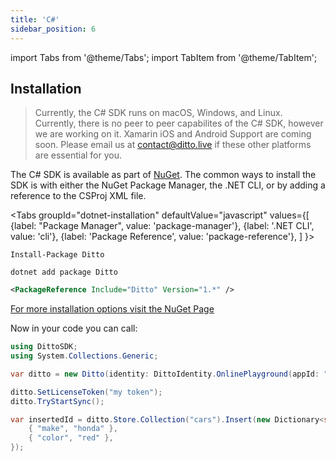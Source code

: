 ```yaml
---
title: 'C#'
sidebar_position: 6
---
```


import Tabs from '@theme/Tabs';
import TabItem from '@theme/TabItem';

## Installation

> Currently, the C# SDK runs on macOS, Windows, and Linux. Currently, there is no peer to peer capabilites of the C# SDK, however we are working on it. Xamarin iOS and Android Support are coming soon. Please email us at [contact@ditto.live](mailto:contact@ditto.live) if these other platforms are essential for you. 

The C# SDK is available as part of [NuGet](https://nuget.org). The common ways to install the SDK is with either the NuGet Package Manager, the .NET CLI, or by adding a reference to the CSProj XML file.

<Tabs
  groupId="dotnet-installation"
  defaultValue="javascript"
  values={[
    {label: "Package Manager", value: 'package-manager'},
    {label: '.NET CLI', value: 'cli'},
    {label: 'Package Reference', value: 'package-reference'},
  ]
}>
<TabItem value="package-manager">

```
Install-Package Ditto
```

</TabItem>
<TabItem value="cli">

```
dotnet add package Ditto
```

</TabItem>
<TabItem value="package-reference">

```xml
<PackageReference Include="Ditto" Version="1.*" />
```

</TabItem>
</Tabs>

[For more installation options visit the NuGet Page](https://www.nuget.org/packages/Ditto/)

Now in your code you can call:

```csharp
using DittoSDK;
using System.Collections.Generic;

var ditto = new Ditto(identity: DittoIdentity.OnlinePlayground(appId: "live.ditto.tasks"));

ditto.SetLicenseToken("my token");
ditto.TryStartSync();

var insertedId = ditto.Store.Collection("cars").Insert(new Dictionary<string, object> {
    { "make", "honda" },
    { "color", "red" },
});
```